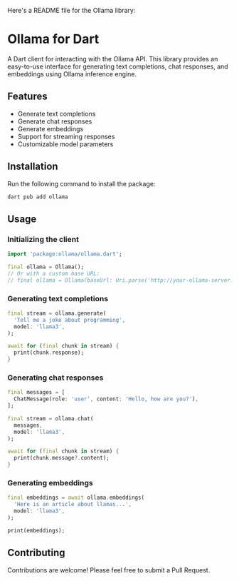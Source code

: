 Here's a README file for the Ollama library:

# Ollama for Dart

A Dart client for interacting with the Ollama API. This library provides an easy-to-use interface for generating text completions, chat responses, and embeddings using Ollama inference engine.

## Features

- Generate text completions
- Generate chat responses
- Generate embeddings
- Support for streaming responses
- Customizable model parameters

## Installation

Run the following command to install the package:

```bash
dart pub add ollama
```

## Usage

### Initializing the client

```dart
import 'package:ollama/ollama.dart';

final ollama = Ollama();
// Or with a custom base URL:
// final ollama = Ollama(baseUrl: Uri.parse('http://your-ollama-server:11434'));
```

### Generating text completions

```dart
final stream = ollama.generate(
  'Tell me a joke about programming',
  model: 'llama3',
);

await for (final chunk in stream) {
  print(chunk.response);
}
```

### Generating chat responses

```dart
final messages = [
  ChatMessage(role: 'user', content: 'Hello, how are you?'),
];

final stream = ollama.chat(
  messages,
  model: 'llama3',
);

await for (final chunk in stream) {
  print(chunk.message?.content);
}
```

### Generating embeddings

```dart
final embeddings = await ollama.embeddings(
  'Here is an article about llamas...',
  model: 'llama3',
);

print(embeddings);
```

## Contributing

Contributions are welcome! Please feel free to submit a Pull Request.
